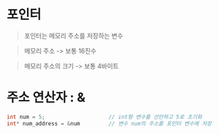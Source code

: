 # 포인터
> 포인터는 메모리 주소를 저장하는 변수  

> 메모리 주소 -> 보통 16진수  

> 메모리 주소의 크기 -> 보통 4바이트  


# 주소 연산자 : &
```c
int num = 5;                    // int형 변수를 선언하고 5로 초기화
int* num_address = &num         // 변수 num의 주소를 포인터 변수에 저장
```
